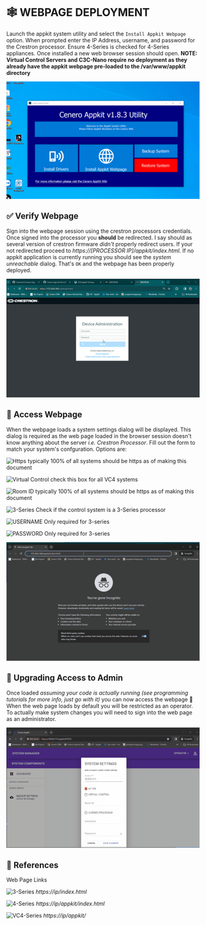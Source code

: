 # 🕸 WEBPAGE DEPLOYMENT

Launch the appkit system utility and select the `Install Appkit Webpage` option.  When prompted enter the IP Address, username, and password for the Crestron processor.
Ensure 4-Series is checked for 4-Series appliances.  Once installed a new web browser session should open.  **NOTE: Virtual Control Servers and C3C-Nano require no deployment as they already have the appkit webpage pre-loaded to the /var/www/appkit directory**

![Readme Image](./webpage.gif)

## ✅ Verify Webpage

Sign into the webpage session using the crestron processors credentials.  Once signed into the processor you **should** be redirected.  I say should as several version of crestron firmware *didn't* properly redirect users.  If your not redirected proceed to *https://[PROCESSOR IP]/appkit/index.html*.  If no appkit application is currently running you should see the *system unreachable* dialog.  That's `OK` and the webpage has been properly deployed.

![Readme Image](./verify.gif)

## 🚪 Access Webpage

When the webpage loads a system settings dialog will be displayed.  This dialog is required as the web page loaded in the browser session doesn't know anything about the server *i.e. Crestron Processor*.  Fill out the form to match your system's confguration.  Options are:

![Https](https://img.shields.io/badge/HTTP-HTTPS-blue) typically 100% of all systems should be https as of making this document

![Virtual Control](https://img.shields.io/badge/VIRTUAL-CONTROL-yellow) check this box for all VC4 systems

![Room ID](https://img.shields.io/badge/ROOM-ID-yellow) typically 100% of all systems should be https as of making this document

![3-Series](https://img.shields.io/badge/3-SERIES-blue) Check if the control system is a 3-Series processor

![USERNAME](https://img.shields.io/badge/AUTH-USERNAME-red) Only required for 3-series

![PASSWORD](https://img.shields.io/badge/AUTH-PASSWORD-red) Only required for 3-series

![Readme Image](./systemdialog.gif)

## 🔐 Upgrading Access to Admin

Once loaded *assuming your code is actually running (see programming tutorials for more info, just go with it)* you can now access the webpage 🎉 When the web page loads by default you will be restricted as an operator.  To actually make system changes you will need to sign into the web page as an administrator.

![Readme Image](./admin.gif)

## 📩 References

Web Page Links

![3-Series](https://img.shields.io/badge/3-SERIES-blue) *https://ip/index.html*

![4-Series](https://img.shields.io/badge/4-SERIES-blue) *https://ip/appkit/index.html*

![VC4-Series](https://img.shields.io/badge/4-SERIES-blue) *https://ip/appkit/*
